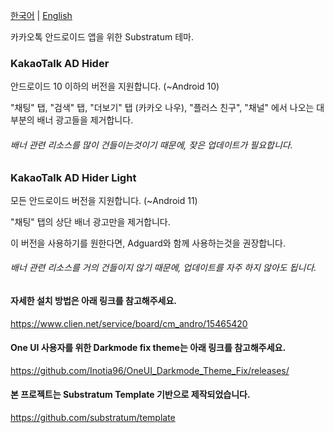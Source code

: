 [한국어](https://github.com/Inotia96/Android_KakaoTalk_AD_Hider) | [English](https://github.com/Inotia96/Android_KakaoTalk_AD_Hider/blob/main/README_en-US.md)

카카오톡 안드로이드 앱을 위한 Substratum 테마.


### KakaoTalk AD Hider 

안드로이드 10 이하의 버전을 지원합니다. (~Android 10)

"채팅" 탭, "검색" 탭, "더보기" 탭 (카카오 나우), "플러스 친구", "채널" 에서 나오는 대부분의 배너 광고들을 제거합니다.

###### 배너 관련 리소스를 많이 건들이는것이기 때문에, 잦은 업데이트가 필요합니다.


### KakaoTalk AD Hider Light

모든 안드로이드 버전을 지원합니다. (~Android 11)

"채팅" 탭의 상단 배너 광고만을 제거합니다.

이 버전을 사용하기를 원한다면, Adguard와 함께 사용하는것을 권장합니다.

###### 배너 관련 리소스를 거의 건들이지 않기 때문에, 업데이트를 자주 하지 않아도 됩니다.


#### 자세한 설치 방법은 아래 링크를 참고해주세요.

https://www.clien.net/service/board/cm_andro/15465420

#### One UI 사용자를 위한 Darkmode fix theme는 아래 링크를 참고해주세요.

https://github.com/Inotia96/OneUI_Darkmode_Theme_Fix/releases/


#### 본 프로젝트는 Substratum Template 기반으로 제작되었습니다.

https://github.com/substratum/template
